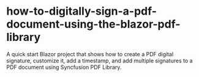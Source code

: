 # how-to-digitally-sign-a-pdf-document-using-the-blazor-pdf-library
A quick start Blazor project that shows how to create a PDF digital signature, customize it, add a timestamp, and add multiple signatures to a PDF document using Syncfusion PDF Library.
